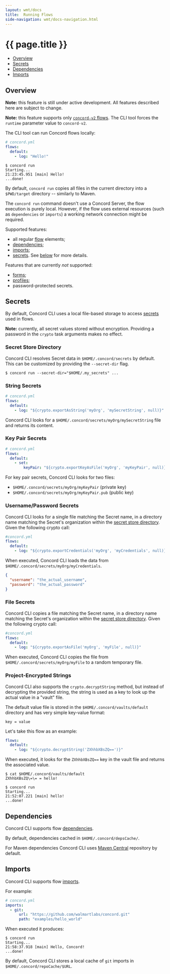 ```yaml
---
layout: wmt/docs
title:  Running Flows
side-navigation: wmt/docs-navigation.html
---
```


# {{ page.title }}

- [Overview](#overview)
- [Secrets](#secrets)
- [Dependencies](#dependencies)
- [Imports](#imports)

## Overview

**Note:** this feature is still under active development. All features
described here are subject to change.

**Note:** this feature supports only [`concord-v2` flows](../processes-v2/index.html).
The CLI tool forces the `runtime` parameter value to `concord-v2`.

The CLI tool can run Concord flows locally:

```yaml
# concord.yml
flows:
  default:
    - log: "Hello!"
```

```
$ concord run
Starting...
21:23:45.951 [main] Hello!
...done!
```

By default, `concord run` copies all files in the current directory into
a `$PWD/target` directory -- similarly to Maven.

The `concord run` command doesn't use a Concord Server, the flow execution is
purely local. However, if the flow uses external resources (such as
`dependencies` or `imports`) a working network connection might be required.

Supported features:
- all regular [flow](../processes-v2/flows.html) elements;
- [dependencies](#dependencies);
- [imports](#imports);
- [secrets](../plugins-v2/crypto.html). See [below](#secrets) for
more details.

Features that are currently *not* supported:
- [forms](../getting-started/forms.html);
- [profiles](../processes-v2/profiles.html);
- password-protected secrets.

## Secrets

By default, Concord CLI uses a local file-based storage to access
[secrets](../plugins-v2/crypto.html) used in flows.

**Note:** currently, all secret values stored without encryption. Providing
a password in the `crypto` task arguments makes no effect.

### Secret Store Directory

Concord CLI resolves Secret data in `$HOME/.concord/secrets` by default. This can
be customized by providing the `--secret-dir` flag.

```shell
$ concord run --secret-dir="$HOME/.my_secrets" ...
```

### String Secrets

```yaml
# concord.yml
flows:
  default:
    - log: "${crypto.exportAsString('myOrg', 'mySecretString', null)}"
```

Concord CLI looks for a `$HOME/.concord/secrets/myOrg/mySecretString` file
and returns its content.

### Key Pair Secrets

```yaml
# concord.yml
flows:
  default:
    - set:
        keyPair: "${crypto.exportKeyAsFile('myOrg', 'myKeyPair', null)}"
```

For key pair secrets, Concord CLI looks for two files:

- `$HOME/.concord/secrets/myOrg/myKeyPair` (private key)
- `$HOME/.concord/secrets/myOrg/myKeyPair.pub` (public key)

### Username/Password Secrets

Concord CLI looks for a single file matching the Secret name, in a
directory name matching the Secret's organization within the
[secret store directory](#secret-store-directory). Given the following crypto
call:

```yaml
#concord.yml
flows:
  default:
    - log: "${crypto.exportCredentials('myOrg', 'myCredentials', null)}"
```

When executed, Concord CLI loads the data from `$HOME/.concord/secrets/myOrg/myCredentials`.

```json
{
  "username": "the_actual_username",
  "password": "the_actual_password"
}
```

### File Secrets

Concord CLI copies a file matching the Secret name, in a directory name matching
the Secret's organization within the [secret store directory](#secret-store-directory).
Given the following crypto call:

```yaml
#concord.yml
flows:
  default:
    - log: "${crypto.exportAsFile('myOrg', 'myFile', null)}"
```

When executed, Concord CLI copies the file from `$HOME/.concord/secrets/myOrg/myFile`
to a random temporary file.

### Project-Encrypted Strings

Concord CLI also supports the `crypto.decryptString` method, but instead of
decrypting the provided string, the string is used as a key to look up
the actual value in a "vault" file.

The default value file is stored in the `$HOME/.concord/vaults/default`
directory and has very simple key-value format:

```
key = value
```

Let's take this flow as an example:

```yaml
flows:
  default:
    - log: "${crypto.decryptString('ZXhhbXBsZQ==')}"
```

When executed, it looks for the `ZXhhbXBsZQ==` key in the vault file and
returns the associated value.

```
$ cat $HOME/.concord/vaults/default
ZXhhbXBsZQ\=\= = hello!

$ concord run
Starting...
21:52:07.221 [main] hello!
...done!
```

## Dependencies

Concord CLI supports flow [dependencies](../processes-v2/configuration.html#dependencies).

By default, dependencies cached in `$HOME/.concord/depsCache/`.

For Maven dependencies Concord CLI uses [Maven Central](https://repo.maven.apache.org/maven2/)
repository by default.

## Imports

Concord CLI supports flow [imports](../processes-v2/imports.html).

For example:
```yaml
# concord.yml
imports:
  - git:
      url: "https://github.com/walmartlabs/concord.git"
      path: "examples/hello_world"
```

When executed it produces:

```
$ concord run
Starting...
21:58:37.918 [main] Hello, Concord!
...done!
```

By default, Concord CLI stores a local cache of `git` imports in
`$HOME/.concord/repoCache/$URL`.
